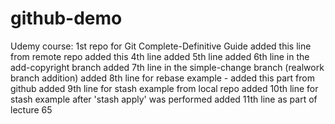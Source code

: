 # github-demo
Udemy course: 1st repo for Git Complete-Definitive Guide
added this line from remote repo
added this 4th line
added 5th line
added 6th line in the add-copyright branch
added 7th line in the simple-change branch (realwork branch addition)
added 8th line for rebase example - added this part  from github
added 9th line for stash example from local repo
added 10th line for stash example after 'stash apply' was performed
added 11th line as part of lecture 65
